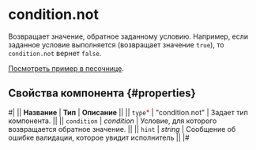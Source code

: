 # condition.not

Возвращает значение, обратное заданному условию. Например, если заданное условие выполняется (возвращает значение `true`), то
`condition.not` вернет `false`.

[Посмотреть пример в песочнице](https://clck.ru/QMahR).

## Свойства компонента {#properties}

#|
|| **Название** | **Тип** | **Описание** ||
|| `type`<span style="color: red">\*</span> | "condition.not" | Задает тип компонента. ||
|| `condition` | _condition_ | Условие, для которого возвращается обратное значение. ||
|| `hint` | _string_ | Сообщение об ошибке валидации, которое увидит исполнитель ||
|#
